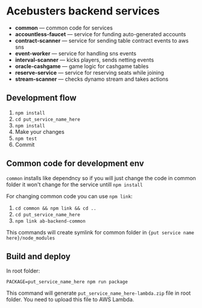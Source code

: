 # Acebusters backend services

- **common** — common code for services
- **accountless-faucet** — service for funding auto-generated accounts
- **contract-scanner** — service for sending table contract events to aws sns
- **event-worker** — service for handling sns events
- **interval-scanner** — kicks players, sends netting events
- **oracle-cashgame** — game logic for cashgame tables
- **reserve-service** — service for reserving seats while joining
- **stream-scanner** — checks dynamo stream and takes actions

## Development flow

1. `npm install`
2. `cd put_service_name_here`
3. `npm install`
4. Make your changes
5. `npm test`
6. Commit

## Common code for development env

`common` installs like dependncy so if you will just change the code in common folder it won't change for the service untill `npm install`

For changing common code you can use `npm link`:

1. `cd common && npm link && cd ..`
2. `cd put_service_name_here`
3. `npm link ab-backend-common`

This commands will create symlink for common folder in `{put service name here}/node_modules`


## Build and deploy

In root folder:

`PACKAGE=put_service_name_here npm run package`

This command will generate `put_service_name_here-lambda.zip` file in root folder. You need to upload this file to AWS Lambda.
